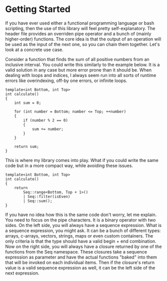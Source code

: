 # Getting Started
If you have ever used either a functional programming language or bash scripting, then the use of this library will feel pretty self-explanatory. The header file provides an overriden pipe operator and a bunch of (mainly higher-order) functions. The core idea is that the output of an operation will be used as the input of the next one, so you can chain them together. Let's look at a concrete use case.

Consider a function that finds the sum of all positive numbers from an inclusive interval. You could write this similarly to the example below. It is a valid solution in any case but more error prone than it should be. When dealing with loops and indices, I always seem run into all sorts of runtime errors like overindexing, off-by one errors, or infinite loops.

```
template<int Bottom, int Top>
int calculate()
{
    int sum = 0;

    for (int number = Bottom; number <= Top; ++number)
    {
        if (number % 2 == 0)
        {
            sum += number;
        }
    }

    return sum;
}
```
This is where my library comes into play. What if you could write the same code but in a more compact way, while avoiding these issues.
```
template<int Bottom, int Top>
int calculate()
{
    return 
        Seq::range<Bottom, Top + 1>()
        | Seq::filter(isEven)
        | Seq::sum();
}
```
If you have no idea how this is the same code don't worry, let me explain. You need to focus on the pipe characters. It is a binary operator with two sides. On the left side, you will always have a sequence expression. What is a sequence expression, you might ask. It can be a bunch of different types: arrays, c-arrays, vectors, strings, maps or even custom containers. The only criteria is that the type should have a valid begin + end combination. Now on the right side, you will always have a closure returned by one of the functions from the Seq namespace. These closures take a sequence expression as parameter and have the actual functions "baked" into them that will be invoked on each individual items. Then if the closure's return value is a valid sequence expression as well, it can be the left side of the next expression.
